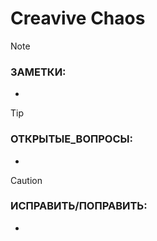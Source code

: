 # Creavive Chaos

> [!NOTE]
>
> ### ЗАМЕТКИ:
>
> -

> [!TIP]
>
> ### ОТКРЫТЫЕ_ВОПРОСЫ:
>
> -

> [!CAUTION]
>
> ### ИСПРАВИТЬ/ПОПРАВИТЬ:
>
> -

